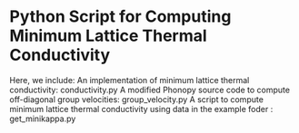 # Python Script for Computing Minimum Lattice Thermal Conductivity
Here, we include:
  An implementation of minimum lattice thermal conductivity: conductivity.py
  A modified Phonopy source code to compute off-diagonal group velocities: group_velocity.py
  A script to compute minimum lattice thermal conductivity using data in the example foder : get_minikappa.py
